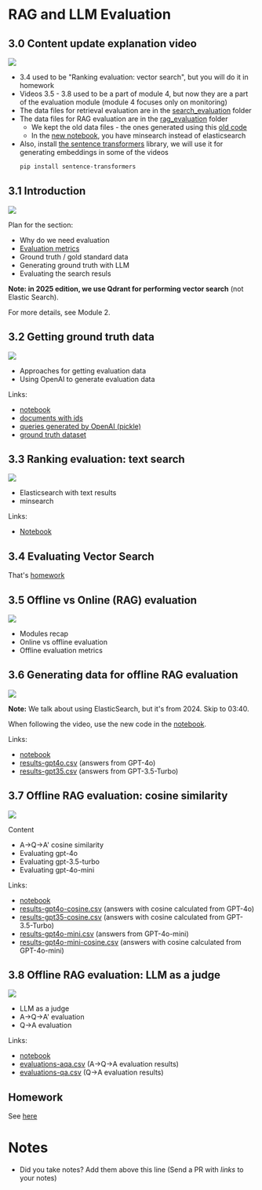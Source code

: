 # RAG and LLM Evaluation

## 3.0 Content update explanation video

<a href="https://www.youtube.com/watch?v=qiWmCV0Knl0&list=PL3MmuxUbc_hIB4fSqLy_0AfTjVLpgjV3R">
  <img src="https://markdown-videos-api.jorgenkh.no/youtube/qiWmCV0Knl0">
</a>

- 3.4 used to be "Ranking evaluation: vector search", but you will do it in homework
- Videos 3.5 - 3.8 used to be a part of module 4, but now they are a part of the evaluation module (module 4 focuses only on monitoring)
- The data files for retrieval evaluation are in the [search_evaluation](search_evaluation/) folder
- The data files for RAG evaluation are in the [rag_evaluation](rag_evaluation/) folder
  - We kept the old data files - the ones generated using this [old code](../cohorts/2024/04-monitoring/offline-rag-evaluation.ipynb)
  - In the [new notebook](rag_evaluation/offline-rag-evaluation.ipynb), you have minsearch instead of elasticsearch
- Also, install [the sentence transformers](https://sbert.net/) library, we will use it for generating embeddings in some of the videos
  ```bash
  pip install sentence-transformers
  ```

## 3.1 Introduction

<a href="https://www.youtube.com/watch?v=APMrUnC_dy0&list=PL3MmuxUbc_hIB4fSqLy_0AfTjVLpgjV3R">
  <img src="https://markdown-videos-api.jorgenkh.no/youtube/APMrUnC_dy0">
</a>

Plan for the section:

- Why do we need evaluation
- [Evaluation metrics](search_evaluation/evaluation-metrics.md)
- Ground truth / gold standard data
- Generating ground truth with LLM
- Evaluating the search resuls

**Note: in 2025 edition, we use Qdrant for performing vector search** (not Elastic Search).

For more details, see Module 2.

## 3.2 Getting ground truth data

<a href="https://www.youtube.com/watch?v=bpxi6fKcyLw&list=PL3MmuxUbc_hIB4fSqLy_0AfTjVLpgjV3R">
  <img src="https://markdown-videos-api.jorgenkh.no/youtube/bpxi6fKcyLw">
</a>

- Approaches for getting evaluation data
- Using OpenAI to generate evaluation data

Links:

- [notebook](search_evaluation/ground-truth-data.ipynb)
- [documents with ids](search_evaluation/documents-with-ids.json)
- [queries generated by OpenAI (pickle)](search_evaluation/results.bin)
- [ground truth dataset](search_evaluation/ground-truth-data.csv)

## 3.3 Ranking evaluation: text search

<a href="https://www.youtube.com/watch?v=fdIV4xCsp0c&list=PL3MmuxUbc_hIB4fSqLy_0AfTjVLpgjV3R">
  <img src="https://markdown-videos-api.jorgenkh.no/youtube/fdIV4xCsp0c">
</a>

- Elasticsearch with text results
- minsearch

Links:

- [Notebook](search_evaluation/evaluate-text.ipynb)

## 3.4 Evaluating Vector Search

That's [homework](../cohorts/2025/03-evaluation/homework.md)

## 3.5 Offline vs Online (RAG) evaluation

<a href="https://www.youtube.com/watch?v=yTKGSqkhgI4&list=PL3MmuxUbc_hIB4fSqLy_0AfTjVLpgjV3R">
  <img src="https://markdown-videos-api.jorgenkh.no/youtube/yTKGSqkhgI4">
</a>

- Modules recap
- Online vs offline evaluation
- Offline evaluation metrics

## 3.6 Generating data for offline RAG evaluation

<a href="https://www.youtube.com/watch?v=yTO5sRw6x78&list=PL3MmuxUbc_hIB4fSqLy_0AfTjVLpgjV3R">
  <img src="https://markdown-videos-api.jorgenkh.no/youtube/yTO5sRw6x78">
</a>

**Note:** We talk about using ElasticSearch, but it's
from 2024. Skip to 03:40.

When following the video, use the new code in the
[notebook](rag_evaluation/offline-rag-evaluation.ipynb).

Links:

- [notebook](rag_evaluation/offline-rag-evaluation.ipynb)
- [results-gpt4o.csv](rag_evaluation/data/results-gpt4o.csv) (answers from GPT-4o)
- [results-gpt35.csv](rag_evaluation/data/results-gpt35.csv) (answers from GPT-3.5-Turbo)

## 3.7 Offline RAG evaluation: cosine similarity

<a href="https://www.youtube.com/watch?v=LlXclbD3pms&list=PL3MmuxUbc_hIB4fSqLy_0AfTjVLpgjV3R">
  <img src="https://markdown-videos-api.jorgenkh.no/youtube/LlXclbD3pms">
</a>

Content

- A->Q->A' cosine similarity
- Evaluating gpt-4o
- Evaluating gpt-3.5-turbo
- Evaluating gpt-4o-mini

Links:

- [notebook](rag_evaluation/offline-rag-evaluation.ipynb)
- [results-gpt4o-cosine.csv](rag_evaluation/data/results-gpt4o-cosine.csv) (answers with cosine calculated from GPT-4o)
- [results-gpt35-cosine.csv](rag_evaluation/data/results-gpt35-cosine.csv) (answers with cosine calculated from GPT-3.5-Turbo)
- [results-gpt4o-mini.csv](rag_evaluation/data/results-gpt4o-mini.csv) (answers from GPT-4o-mini)
- [results-gpt4o-mini-cosine.csv](rag_evaluation/data/results-gpt4o-mini-cosine.csv) (answers with cosine calculated from GPT-4o-mini)

## 3.8 Offline RAG evaluation: LLM as a judge

<a href="https://www.youtube.com/watch?v=IB6jePK1s58&list=PL3MmuxUbc_hIB4fSqLy_0AfTjVLpgjV3R">
  <img src="https://markdown-videos-api.jorgenkh.no/youtube/IB6jePK1s58">
</a>

- LLM as a judge
- A->Q->A' evaluation
- Q->A evaluation

Links:

- [notebook](rag_evaluation/offline-rag-evaluation.ipynb)
- [evaluations-aqa.csv](rag_evaluation/data/evaluations-aqa.csv) (A->Q->A evaluation results)
- [evaluations-qa.csv](rag_evaluation/data/evaluations-qa.csv) (Q->A evaluation results)

## Homework

See [here](../cohorts/2025/03-evaluation/homework.md)

# Notes

- Did you take notes? Add them above this line (Send a PR with _links_ to your notes)
